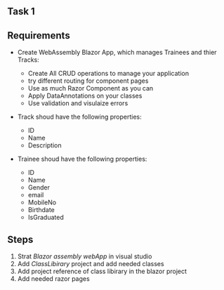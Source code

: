 ## Task 1

## Requirements
- Create WebAssembly Blazor App, which manages Trainees and thier Tracks:
	- Create All CRUD operations to manage your application
	- try different routing for component pages
	- Use as much Razor Component as you can
	- Apply DataAnnotations on your classes
	- Use validation and visulaize errors 

- Track shoud have the following properties:
    - ID
    - Name
    - Description

- Trainee shoud have the following properties:
    - ID
    - Name
    - Gender
    - email
    - MobileNo
    - Birthdate
    - IsGraduated


## Steps
1. Strat *Blazor assembly webApp* in visual studio
2. Add *ClassLibirary* project and add needed classes
3. Add project reference of class libirary in the blazor project 
4. Add needed razor pages 